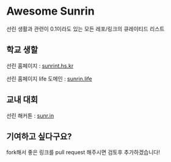 # Awesome Sunrin
선린 생활과 관련이 0.1이라도 있는 모든 레포/링크의 큐레이티드 리스트

## 학교 생할
선린 홈페이지 : [sunrint.hs.kr](sunrin.life)

선린 홈페이지 life 도메인 : [sunrin.life](sunrin.life)

## 교내 대회
선린 해커톤 : [sunr.in](sunr.in)

## 기여하고 싶다구요?
fork해서 좋은 링크를 pull request 해주시면 검토후 추가하겠습니다!
